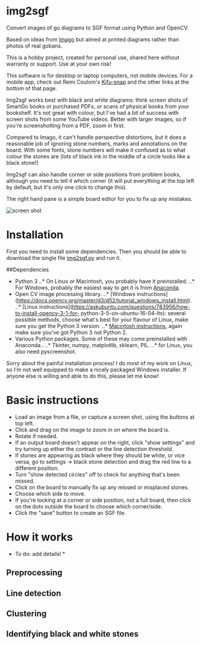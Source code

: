 # img2sgf
Convert images of go diagrams to SGF format using Python and OpenCV.

Based on ideas from [Imago](http://tomasm.cz/imago) but aimed at printed diagrams rather than photos of real gobans.

This is a hobby project, created for personal use, shared here without warranty or support.  Use at your own risk!

This software is for desktop or laptop computers, not mobile devices.  For a mobile app, check out Remi Coulom's [Kifu-snap](https://www.remi-coulom.fr/kifu-snap/) and the other links at the bottom of that page.

Img2sgf works best with black and white diagrams: think screen shots of SmartGo books or purchased PDFs, or scans of physical books from your bookshelf.  It's not great with colour, but I've had a bit of success with screen shots from some YouTube videos.  Better with larger images, so if you're screenshotting from a PDF, zoom in first.

Compared to Imago, it can't handle perspective distortions, but it does a reasonable job of ignoring stone numbers, marks and annotations on the board.  With some fonts, stone numbers will make it confused as to what colour the stones are (lots of black ink in the middle of a circle looks like a black stone!)

Img2sgf can also handle corner or side positions from problem books, although you need to tell it which corner (it will put everything at the top left by default, but it's only one click to change this).

The right hand pane is a simple board editor for you to fix up any mistakes.

![screen shot](https://github.com/hanysz/img2sgf/raw/master/screenshot.jpg )

# Installation

First you need to install some dependencies.  Then you should be able to download the single file [img2sgf.py](https://github.com/hanysz/img2sgf/raw/master/img2sgf.py) and run it.

##Dependencies
* Python 3
..* On Linux or Macintosh, you probably have it preinstalled.
..* For Windows, probably the easiest way to get it is from [Anaconda](https://docs.anaconda.com/anaconda/install/windows/).
* Open CV image processing library.
..* [Windows instructions] (https://docs.opencv.org/master/d3/d52/tutorial_windows_install.html).
..* [Linux instructions](https://askubuntu.com/questions/783956/how-to-install-opencv-3-1-for- python-3-5-on-ubuntu-16-04-lts): several possible methods, choose what's best for your flavour of Linux, make sure you get the Python 3 version.
..* [Macintosh instructions](https://docs.opencv.org/master/d0/db2/tutorial_macos_install.html), again make sure you've got Python 3 not Python 2.
* Various Python packages.  Some of these may come preinstalled with Anaconda..
..* Tkinter, numpy, matplotlib, sklearn, PIL.
..* for Linux, you also need pyscreenshot.

Sorry about the painful installation process!  I do most of my work on Linux, so I'm not well equipped to make a nicely packaged Windows installer.  If anyone else is willing and able to do this, please let me know!

# Basic instructions

* Load an image from a file, or capture a screen shot, using the buttons at top left.
* Click and drag on the image to zoom in on where the board is.
* Rotate if needed.
* If an output board doesn't appear on the right, click "show settings" and try turning up either the contrast or the line detection threshold.
* If stones are appearing as black where they should be white, or vice versa, go to settings -> black stone detection and drag the red line to a different position.
* Turn "show detected circles" off to check for anything that's been missed.
* Click on the board to manually fix up any missed or misplaced stones.
* Choose which side to move.
* If you're looking at a corner or side position, not a full board, then click on the dots outside the board to choose which corner/side.
* Click the "save" button to create an SGF file.

# How it works

* To do: add details! *

## Preprocessing

## Line detection

## Clustering

## Identifying black and white stones
